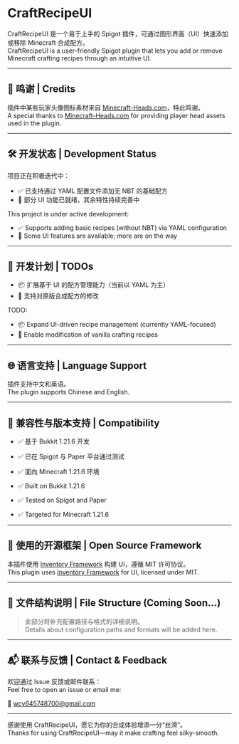 # CraftRecipeUI

CraftRecipeUI 是一个易于上手的 Spigot 插件，可通过图形界面（UI）快速添加或移除 Minecraft 合成配方。  
CraftRecipeUI is a user-friendly Spigot plugin that lets you add or remove Minecraft crafting recipes through an intuitive UI.

---

## 🙌 鸣谢 | Credits

插件中某些玩家头像图标素材来自 [Minecraft-Heads.com](https://minecraft-heads.com)，特此鸣谢。  
A special thanks to [Minecraft-Heads.com](https://minecraft-heads.com) for providing player head assets used in the plugin.

---

## 🛠 开发状态 | Development Status

项目正在积极迭代中：

- ✅ 已支持通过 YAML 配置文件添加无 NBT 的基础配方  
- 🧩 部分 UI 功能已就绪，其余特性持续完善中

This project is under active development:

- ✅ Supports adding basic recipes (without NBT) via YAML configuration  
- 🧩 Some UI features are available; more are on the way

---

## 📌 开发计划 | TODOs

- 📦 扩展基于 UI 的配方管理能力（当前以 YAML 为主）  
- 🔧 支持对原版合成配方的修改

TODO:

- 📦 Expand UI-driven recipe management (currently YAML-focused)  
- 🔧 Enable modification of vanilla crafting recipes

---

## 🌐 语言支持 | Language Support

插件支持中文和英语。  
The plugin supports Chinese and English.

---

## 🧪 兼容性与版本支持 | Compatibility

- ✅ 基于 Bukkit 1.21.6 开发  
- ✅ 已在 Spigot 与 Paper 平台通过测试  
- ✅ 面向 Minecraft 1.21.6 环境

- ✅ Built on Bukkit 1.21.6  
- ✅ Tested on Spigot and Paper  
- ✅ Targeted for Minecraft 1.21.6

---

## 🧰 使用的开源框架 | Open Source Framework

本插件使用 [Inventory Framework](https://github.com/DevNatan/inventory-framework) 构建 UI，遵循 MIT 许可协议。  
This plugin uses [Inventory Framework](https://github.com/DevNatan/inventory-framework) for UI, licensed under MIT.

---

## 📁 文件结构说明 | File Structure (Coming Soon...)

> 此部分将补充配置路径与格式的详细说明。  
> Details about configuration paths and formats will be added here.

---

## 📬 联系与反馈 | Contact & Feedback

欢迎通过 Issue 反馈或邮件联系：  
Feel free to open an issue or email me:

📧 wcy645748700@gmail.com

---

感谢使用 CraftRecipeUI，愿它为你的合成体验增添一分“丝滑”。  
Thanks for using CraftRecipeUI—may it make crafting feel silky-smooth.

